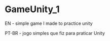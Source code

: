 # GameUnity_1

EN - simple game I made to practice unity

PT-BR - jogo simples que fiz para praticar Unity
